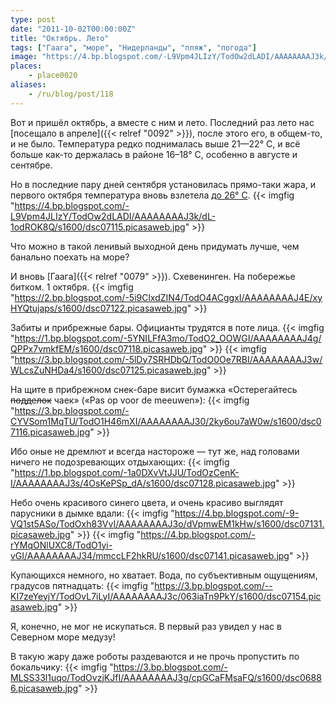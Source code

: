 ```yaml
---
type: post
date: "2011-10-02T00:00:00Z"
title: "Октябрь. Лето"
tags: ["Гаага", "море", "Нидерланды", "пляж", "погода"]
image: "https://4.bp.blogspot.com/-L9Vpm4JLIzY/TodOw2dLADI/AAAAAAAAJ3k/dL-1odROK8Q/s1600/dsc07115.picasaweb.jpg"
places:
    - place0020
aliases:
    - /ru/blog/post/118
---
```


Вот и пришёл октябрь, а вместе с ним и лето. Последний раз лето нас [посещало в апреле]({{< relref "0092" >}}), после этого его, в общем-то, и не было. Температура редко поднималась выше 21—22° C, и всё больше как-то держалась в районе 16­–18° C, особенно в августе и сентябре.

Но в последние пару дней сентября установилась прямо-таки жара, и первого октября температура вновь взлетела [до 26° C](http://www.knmi.nl/climatology/daily_data/index.cgi?station=260&year=2011&month=10&day=01).
{{< imgfig "https://4.bp.blogspot.com/-L9Vpm4JLIzY/TodOw2dLADI/AAAAAAAAJ3k/dL-1odROK8Q/s1600/dsc07115.picasaweb.jpg" >}}

Что можно в такой ленивый выходной день придумать лучше, чем банально поехать на море?

<!--more-->

И вновь [Гаага]({{< relref "0079" >}}). Схевенинген. На побережье битком. 1 октября.
{{< imgfig "https://2.bp.blogspot.com/-5i9ClxdZIN4/TodO4ACggxI/AAAAAAAAJ4E/xyHYQtujaps/s1600/dsc07122.picasaweb.jpg" >}}

Забиты и прибрежные бары. Официанты трудятся в поте лица.
{{< imgfig "https://1.bp.blogspot.com/-5YNILFfA3mo/TodO2_OOWGI/AAAAAAAAJ4g/QPPx7vmkfEM/s1600/dsc07118.picasaweb.jpg" >}}
{{< imgfig "https://3.bp.blogspot.com/-5lDy7SRHDbQ/TodO0Oe7RBI/AAAAAAAAJ3w/WLcsZuNHDa4/s1600/dsc07125.picasaweb.jpg" >}}

На щите в прибрежном снек-баре висит бумажка «Остерегайтесь ~~подделок~~ чаек» («Pas op voor de meeuwen»):
{{< imgfig "https://3.bp.blogspot.com/-CYVSom1MqTU/TodO1H46mXI/AAAAAAAAJ30/2ky6ou7aW0w/s1600/dsc07116.picasaweb.jpg" >}}

Ибо оные не дремлют и всегда настороже — тут же, над головами ничего не подозревающих отдыхающих:
{{< imgfig "https://1.bp.blogspot.com/-1a0DXvVtJJU/TodOzCenK-I/AAAAAAAAJ3s/4OsKePSp_dA/s1600/dsc07128.picasaweb.jpg" >}}

Небо очень красивого синего цвета, и очень красиво выглядят парусники в дымке вдали:
{{< imgfig "https://4.bp.blogspot.com/-9-VQ1st5ASo/TodOxh83VvI/AAAAAAAAJ3o/dVpmwEM1kHw/s1600/dsc07131.picasaweb.jpg" >}}
{{< imgfig "https://4.bp.blogspot.com/-rYMqONlUXC8/TodO1yi-vGI/AAAAAAAAJ34/mmccLF2hkRU/s1600/dsc07141.picasaweb.jpg" >}}

Купающихся немного, но хватает. Вода, по субъективным ощущениям, градусов пятнадцать:
{{< imgfig "https://3.bp.blogspot.com/--KI7zeYeyjY/TodOvL7iLyI/AAAAAAAAJ3c/063iaTn9PkY/s1600/dsc07154.picasaweb.jpg" >}}

Я, конечно, не мог не искупаться. В первый раз увидел у нас в Северном море медузу!

В такую жару даже роботы раздеваются и не прочь пропустить по бокальчику:
{{< imgfig "https://3.bp.blogspot.com/-MLSS33l1uqo/TodOvzjKJfI/AAAAAAAAJ3g/cpGCaFMsaFQ/s1600/dsc06886.picasaweb.jpg" >}}
